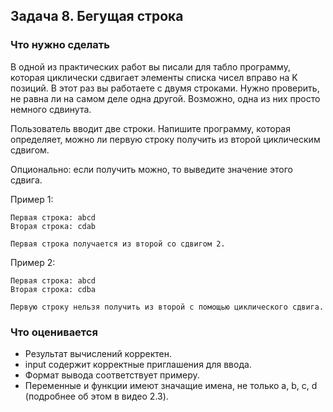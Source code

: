 ## Задача 8. Бегущая строка
### Что нужно сделать
В одной из практических работ вы писали для табло программу,
которая циклически сдвигает элементы списка чисел вправо на K позиций.
В этот раз вы работаете с двумя строками. Нужно проверить, не равна ли на самом деле одна другой.
Возможно, одна из них просто немного сдвинута.

Пользователь вводит две строки. Напишите программу, которая определяет,
можно ли первую строку получить из второй циклическим сдвигом.

Опционально: если получить можно, то выведите значение этого сдвига.

Пример 1:

```
Первая строка: abcd
Вторая строка: cdab

Первая строка получается из второй со сдвигом 2.
```

Пример 2:

```
Первая строка: abcd
Вторая строка: cdba

Первую строку нельзя получить из второй с помощью циклического сдвига.
```
### Что оценивается
- Результат вычислений корректен.
- input содержит корректные приглашения для ввода.
- Формат вывода соответствует примеру.
- Переменные и функции имеют значащие имена, не только a, b, c, d (подробнее об этом в видео 2.3).
